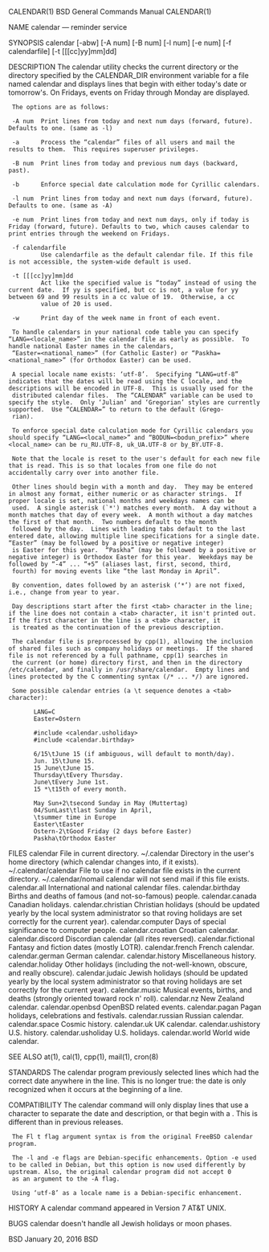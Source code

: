 CALENDAR(1)                                                                              BSD General Commands Manual                                                                              CALENDAR(1)

NAME
     calendar — reminder service

SYNOPSIS
     calendar [-abw] [-A num] [-B num] [-l num] [-e num] [-f calendarfile] [-t [[[cc]yy]mm]dd]

DESCRIPTION
     The calendar utility checks the current directory or the directory specified by the CALENDAR_DIR environment variable for a file named calendar and displays lines that begin with either today's date
     or tomorrow's.  On Fridays, events on Friday through Monday are displayed.

     The options are as follows:

     -A num  Print lines from today and next num days (forward, future).  Defaults to one. (same as -l)

     -a      Process the “calendar” files of all users and mail the results to them.  This requires superuser privileges.

     -B num  Print lines from today and previous num days (backward, past).

     -b      Enforce special date calculation mode for Cyrillic calendars.

     -l num  Print lines from today and next num days (forward, future). Defaults to one. (same as -A)

     -e num  Print lines from today and next num days, only if today is Friday (forward, future). Defaults to two, which causes calendar to print entries through the weekend on Fridays.

     -f calendarfile
             Use calendarfile as the default calendar file. If this file is not accessible, the system-wide default is used.

     -t [[[cc]yy]mm]dd
             Act like the specified value is “today” instead of using the current date.  If yy is specified, but cc is not, a value for yy between 69 and 99 results in a cc value of 19.  Otherwise, a cc
             value of 20 is used.

     -w      Print day of the week name in front of each event.

     To handle calendars in your national code table you can specify “LANG=<locale_name>” in the calendar file as early as possible.  To handle national Easter names in the calendars,
     “Easter=<national_name>” (for Catholic Easter) or “Paskha=<national_name>” (for Orthodox Easter) can be used.

     A special locale name exists: ‘utf-8’.  Specifying “LANG=utf-8” indicates that the dates will be read using the C locale, and the descriptions will be encoded in UTF-8.  This is usually used for the
     distributed calendar files.  The “CALENDAR” variable can be used to specify the style.  Only ‘Julian’ and ‘Gregorian’ styles are currently supported.  Use “CALENDAR=” to return to the default (Grego‐
     rian).

     To enforce special date calculation mode for Cyrillic calendars you should specify “LANG=<local_name>” and “BODUN=<bodun_prefix>” where <local_name> can be ru_RU.UTF-8, uk_UA.UTF-8 or by_BY.UTF-8.

     Note that the locale is reset to the user's default for each new file that is read. This is so that locales from one file do not accidentally carry over into another file.

     Other lines should begin with a month and day.  They may be entered in almost any format, either numeric or as character strings.  If proper locale is set, national months and weekdays names can be
     used.  A single asterisk (`*') matches every month.  A day without a month matches that day of every week.  A month without a day matches the first of that month.  Two numbers default to the month
     followed by the day.  Lines with leading tabs default to the last entered date, allowing multiple line specifications for a single date.  “Easter” (may be followed by a positive or negative integer)
     is Easter for this year.  “Paskha” (may be followed by a positive or negative integer) is Orthodox Easter for this year.  Weekdays may be followed by “-4” ... “+5” (aliases last, first, second, third,
     fourth) for moving events like “the last Monday in April”.

     By convention, dates followed by an asterisk (‘*’) are not fixed, i.e., change from year to year.

     Day descriptions start after the first <tab> character in the line; if the line does not contain a <tab> character, it isn't printed out.  If the first character in the line is a <tab> character, it
     is treated as the continuation of the previous description.

     The calendar file is preprocessed by cpp(1), allowing the inclusion of shared files such as company holidays or meetings.  If the shared file is not referenced by a full pathname, cpp(1) searches in
     the current (or home) directory first, and then in the directory /etc/calendar, and finally in /usr/share/calendar.  Empty lines and lines protected by the C commenting syntax (/* ... */) are ignored.

     Some possible calendar entries (a \t sequence denotes a <tab> character):

           LANG=C
           Easter=Ostern

           #include <calendar.usholiday>
           #include <calendar.birthday>

           6/15\tJune 15 (if ambiguous, will default to month/day).
           Jun. 15\tJune 15.
           15 June\tJune 15.
           Thursday\tEvery Thursday.
           June\tEvery June 1st.
           15 *\t15th of every month.

           May Sun+2\tsecond Sunday in May (Muttertag)
           04/SunLast\tlast Sunday in April,
           \tsummer time in Europe
           Easter\tEaster
           Ostern-2\tGood Friday (2 days before Easter)
           Paskha\tOrthodox Easter

FILES
     calendar              File in current directory.
     ~/.calendar           Directory in the user's home directory (which calendar changes into, if it exists).
     ~/.calendar/calendar  File to use if no calendar file exists in the current directory.
     ~/.calendar/nomail    calendar will not send mail if this file exists.
     calendar.all          International and national calendar files.
     calendar.birthday     Births and deaths of famous (and not-so-famous) people.
     calendar.canada       Canadian holidays.
     calendar.christian    Christian holidays (should be updated yearly by the local system administrator so that roving holidays are set correctly for the current year).
     calendar.computer     Days of special significance to computer people.
     calendar.croatian     Croatian calendar.
     calendar.discord      Discordian calendar (all rites reversed).
     calendar.fictional    Fantasy and fiction dates (mostly LOTR).
     calendar.french       French calendar.
     calendar.german       German calendar.
     calendar.history      Miscellaneous history.
     calendar.holiday      Other holidays (including the not-well-known, obscure, and really obscure).
     calendar.judaic       Jewish holidays (should be updated yearly by the local system administrator so that roving holidays are set correctly for the current year).
     calendar.music        Musical events, births, and deaths (strongly oriented toward rock n' roll).
     calendar.nz           New Zealand calendar.
     calendar.openbsd      OpenBSD related events.
     calendar.pagan        Pagan holidays, celebrations and festivals.
     calendar.russian      Russian calendar.
     calendar.space        Cosmic history.
     calendar.uk           UK calendar.
     calendar.ushistory    U.S. history.
     calendar.usholiday    U.S. holidays.
     calendar.world        World wide calendar.

SEE ALSO
     at(1), cal(1), cpp(1), mail(1), cron(8)

STANDARDS
     The calendar program previously selected lines which had the correct date anywhere in the line.  This is no longer true: the date is only recognized when it occurs at the beginning of a line.

COMPATIBILITY
     The calendar command will only display lines that use a <tab> character to separate the date and description, or that begin with a <tab>. This is different than in previous releases.

     The Fl t flag argument syntax is from the original FreeBSD calendar program.

     The -l and -e flags are Debian-specific enhancements. Option -e used to be called in Debian, but this option is now used differently by upstream. Also, the original calendar program did not accept 0
     as an argument to the -A flag.

     Using ‘utf-8’ as a locale name is a Debian-specific enhancement.

HISTORY
     A calendar command appeared in Version 7 AT&T UNIX.

BUGS
     calendar doesn't handle all Jewish holidays or moon phases.

BSD                                                                                            January 20, 2016                                                                                           BSD

